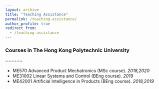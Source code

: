 ```yaml
---
layout: archive
title: "Teaching Assistance"
permalink: /teaching-assistance/
author_profile: true
redirect_from:
  - /teaching-assistance
---
```




### Courses in The Hong Kong Polytechnic University
======
* ME570   Advanced Product Mechatronics (MSc course). _2018,2020_
* ME31002 Linear Systems and Control (BEng course). _2019_
* ME42001 Artificial Intelligence in Products (BEng course). _2018,2019_

